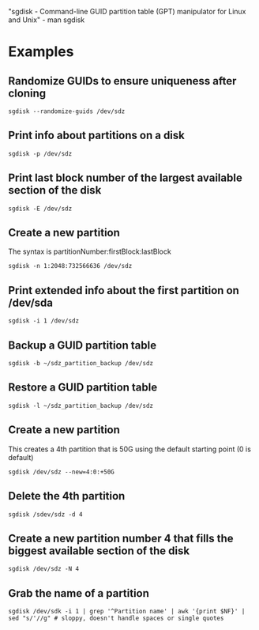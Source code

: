 "sgdisk - Command-line GUID partition table (GPT) manipulator for Linux and Unix" - man sgdisk

# Examples
## Randomize GUIDs to ensure uniqueness after cloning

```
sgdisk --randomize-guids /dev/sdz
```

## Print info about partitions on a disk

```
sgdisk -p /dev/sdz
```

## Print last block number of the largest available section of the disk

```
sgdisk -E /dev/sdz
```

## Create a new partition
The syntax is partitionNumber:firstBlock:lastBlock

```
sgdisk -n 1:2048:732566636 /dev/sdz
```

## Print extended info about the first partition on /dev/sda

```
sgdisk -i 1 /dev/sdz
```

## Backup a GUID partition table

```
sgdisk -b ~/sdz_partition_backup /dev/sdz
```

## Restore a GUID partition table

```
sgdisk -l ~/sdz_partition_backup /dev/sdz
```

## Create a new partition
This creates a 4th partition that is 50G using the default starting point (0 is default)

```
sgdisk /dev/sdz --new=4:0:+50G
```

## Delete the 4th partition

```
sgdisk /sdev/sdz -d 4
```

## Create a new partition number 4 that fills the biggest available section of the disk

```
sgdisk /dev/sdz -N 4
```

## Grab the name of a partition

```
sgdisk /dev/sdk -i 1 | grep '^Partition name' | awk '{print $NF}' | sed "s/'//g" # sloppy, doesn't handle spaces or single quotes
```
